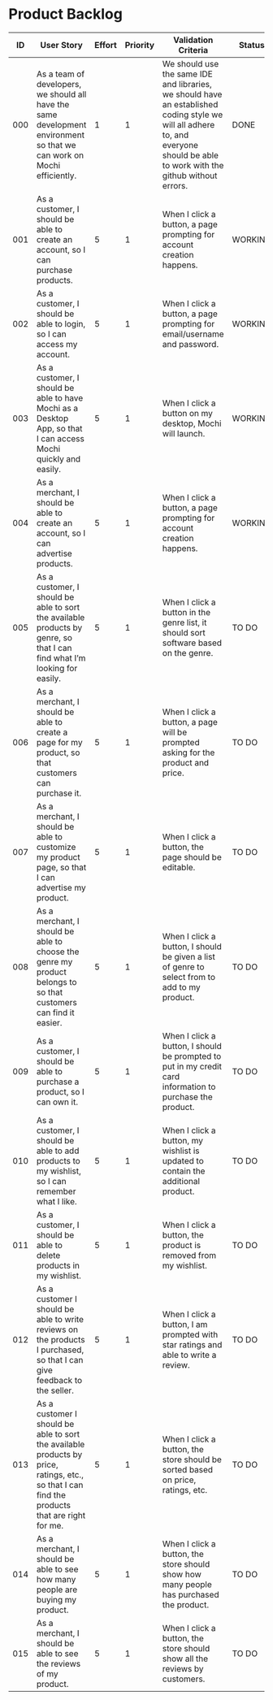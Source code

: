 # Product Backlog

| ID | User Story | Effort | Priority | Validation Criteria | Status |
|----|------------|--------|----------|---------------------|--------|
| 000 | As a team of developers, we should all have the same development environment so that we can work on Mochi efficiently. | 1 | 1 | We should use the same IDE and libraries, we should have an established coding style  we will all adhere to, and everyone should be able to work with the github without errors. | DONE |
| 001 | As a customer, I should be able to create an account, so I can purchase products. | 5 | 1 | When I click a button, a page prompting for account creation happens. | WORKING |
| 002 | As a customer, I should be able to login, so I can access my account. | 5 | 1 | When I click a button, a page prompting for email/username and password. | WORKING |
| 003 | As a customer, I should be able to have Mochi as a Desktop App, so that I can access Mochi quickly and easily. | 5 | 1 | When I click a button on my desktop, Mochi will launch. | WORKING |
| 004 | As a merchant, I should be able to create an account, so I can advertise products. | 5 | 1 | When I click a button, a page prompting for account creation happens. | WORKING |
| 005 | As a customer, I should be able to sort the available products by genre, so that I can find what I’m looking for easily. | 5 | 1 | When I click a button in the genre list, it should sort software based on the genre. | TO DO |
| 006 | As a merchant, I should be able to create a page for my product, so that customers can purchase it. | 5 | 1 | When I click a button, a page will be prompted asking for the product and price. | TO DO |
| 007 | As a merchant, I should be able to customize my product page, so that I can advertise my product. | 5 | 1 | When I click a button, the page should be editable. | TO DO |
| 008 | As a merchant, I should be able to choose the genre my product belongs to so that customers can find it easier. | 5 | 1 | When I click a button, I should be given a list of genre to select from to add to my product. | TO DO |
| 009 | As a customer, I should be able to purchase a product, so I can own it. | 5 | 1 | When I click a button, I should be prompted to put in my credit card information to purchase the product. | TO DO |
| 010 | As a customer, I should be able to add products to my wishlist, so I can remember what I like. | 5 | 1 | When I click a button, my wishlist is updated to contain the additional product. | TO DO |
| 011 | As a customer, I should be able to delete products in my wishlist. | 5 | 1 | When I click a button, the product is removed from my wishlist. | TO DO |
| 012 | As a customer I should be able to write reviews on the products I purchased, so that I can give feedback to the seller. | 5 | 1 | When I click a button, I am prompted with star ratings and able to write a review. | TO DO |
| 013 | As a customer I should be able to sort the available products by price, ratings, etc., so that I can find the products that are right for me. | 5 | 1 | When I click a button, the store should be sorted based on price, ratings, etc. | TO DO |
| 014 | As a merchant, I should be able to see how many people are buying my product. | 5 | 1 | When I click a button, the store should show how many people has purchased the product. | TO DO |
| 015 | As a merchant, I should be able to see the reviews of my product. | 5 | 1 | When I click a button, the store should show all the reviews by customers. | TO DO |